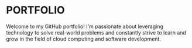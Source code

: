 # PORTFOLIO
Welcome to my GitHub portfolio! I'm passionate about leveraging technology to solve real-world problems and constantly strive to learn and grow in the field of cloud computing and software development.
